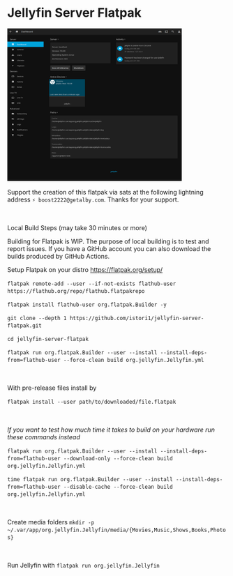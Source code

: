 # Jellyfin Server Flatpak

 <img src="https://github.com/istori1/jellyfin-server-flatpak/raw/main/localhost_8096.png" alt="Dashboard" width="400" height="350"> 

Support the creation of this flatpak via sats at the following lightning address `⚡️ boost2222@getalby.com`. Thanks for your support.

<br><br>Local Build Steps (may take 30 minutes or more)

Building for Flatpak is WIP. The purpose of local building is to test and report issues. If you have a GitHub account you can also download the builds produced by GitHub Actions.

Setup Flatpak on your distro https://flatpak.org/setup/

`flatpak remote-add --user --if-not-exists flathub-user https://flathub.org/repo/flathub.flatpakrepo`

`flatpak install flathub-user org.flatpak.Builder -y`

`git clone --depth 1 https://github.com/istori1/jellyfin-server-flatpak.git`

`cd jellyfin-server-flatpak`

`flatpak run org.flatpak.Builder --user --install --install-deps-from=flathub-user --force-clean build org.jellyfin.Jellyfin.yml`

<br><br>With pre-release files install by

`flatpak install --user path/to/downloaded/file.flatpak`

<br><br>*If you want to test how much time it takes to build on your hardware run these commands instead*

`flatpak run org.flatpak.Builder --user --install --install-deps-from=flathub-user --download-only --force-clean build org.jellyfin.Jellyfin.yml`

`time flatpak run org.flatpak.Builder --user --install --install-deps-from=flathub-user --disable-cache --force-clean build org.jellyfin.Jellyfin.yml`

<br><br>Create media folders
`mkdir -p ~/.var/app/org.jellyfin.Jellyfin/media/{Movies,Music,Shows,Books,Photos}`


<br><br>Run Jellyfin with `flatpak run org.jellyfin.Jellyfin`
